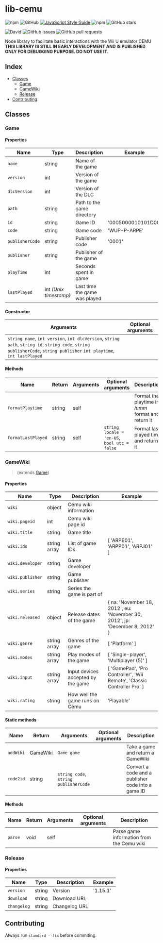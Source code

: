 # lib-cemu
![npm](https://img.shields.io/npm/v/lib-cemu.svg)
![GitHub](https://img.shields.io/github/license/raftario/lib-cemu.svg)
[![JavaScript Style Guide](https://img.shields.io/badge/code_style-standard-brightgreen.svg)](https://standardjs.com)
![npm](https://img.shields.io/npm/dt/lib-cemu.svg)
![GitHub stars](https://img.shields.io/github/stars/raftario/lib-cemu.svg?style=social)

![David](https://img.shields.io/david/raftario/lib-cemu.svg)
![GitHub issues](https://img.shields.io/github/issues/raftario/lib-cemu.svg)
![GitHub pull requests](https://img.shields.io/github/issues-pr/raftario/lib-cemu.svg)

Node library to facilitate basic interactions with the Wii U emulator CEMU  
**THIS LIBRARY IS STILL IN EARLY DEVELOPMENT AND IS PUBLISHED ONLY FOR DEBUGGING PURPOSE. DO NOT USE IT.**

## Index
* [Classes](#Classes)
  * [Game](#Game)
  * [GameWiki](#GameWiki)
  * [Release](#Release)
* [Contributing](#Contributing)

## Classes
### Game
#### Properties
Name | Type | Description | Example
-----|------|-------------|--------
`name` | string | Name of the game
`version` | int | Version of the game
`dlcVersion` | int | Version of the DLC
`path` | string | Path to the game directory
`id` | string | Game ID | '0005000010101D00'
`code` | string | Game code | 'WUP-P-ARPE'
`publisherCode` | string | Publisher code | '0001'
`publisher` | string | Publisher of the game
`playTime` | int | Seconds spent in game
`lastPlayed` | int *(Unix timestamp)* | Last time the game was played
#### Constructor
Arguments | Optional arguments
----------|-------------------
`string name`, `int version`, `int dlcVersion`, `string path`, `string id`, `string code`, `string publisherCode`, `string publisher` `int playtime`, `int lastPlayed` |
#### Methods
Name | Return | Arguments | Optional arguments | Description
-----|--------|-----------|--------------------|------------
`formatPlaytime` | string | self | | Format the playtime in *h:mm* format and return it
`formatLastPlayed` | string | self | `string locale = 'en-US`, `bool utc = false` | Format last played time and return it
### GameWiki
> (extends [Game](#Game))
#### Properties
Name | Type | Description | Example
-----|------|-------------|--------
`wiki` | object | Cemu wiki information
`wiki.pageid` | int | Cemu wiki page id
`wiki.title` | string | Game title
`wiki.ids` | string array | List of game IDs | [ 'ARPE01', 'ARPP01', 'ARPJ01' ]
`wiki.developer` | string | Game developer
`wiki.publisher` | string | Game publisher
`wiki.series` | string | Series the game is part of
`wiki.released` | object | Release dates of the game | { na: 'November 18, 2012', eu: 'November 30, 2012', jp: 'December 8, 2012' }
`wiki.genre` | string array | Genres of the game | [ 'Platform' ]
`wiki.modes` | string array | Play modes of the game | [ 'Single-player', 'Multiplayer (5)' ]
`wiki.input` | string array | Input devices accepted by the game | [ 'GamePad', 'Pro Controller', 'Wii Remote', 'Classic Controller Pro' ]
`wiki.rating` | string | How well the game runs on Cemu | 'Playable'
#### Static methods
Name | Return | Arguments | Optional arguments | Description
-----|--------|-----------|--------------------|------------
`addWiki` | GameWiki | `Game game` | | Take a game and return a GameWiki
`code2id` | string | `string code`, `string publisherCode` | | Convert a code and a publisher code into a game ID
#### Methods
Name | Return | Arguments | Optional arguments | Description
-----|--------|-----------|--------------------|------------
`parse` | void | self | | Parse game information from the Cemu wiki
### Release
#### Properties
Name | Type | Description | Example
-----|------|-------------|--------
`version` | string | Version | '1.15.1'
`download` | string | Download URL
`changelog` | string | Changelog URL
## Contributing
Always run `standard --fix` before commiting.
